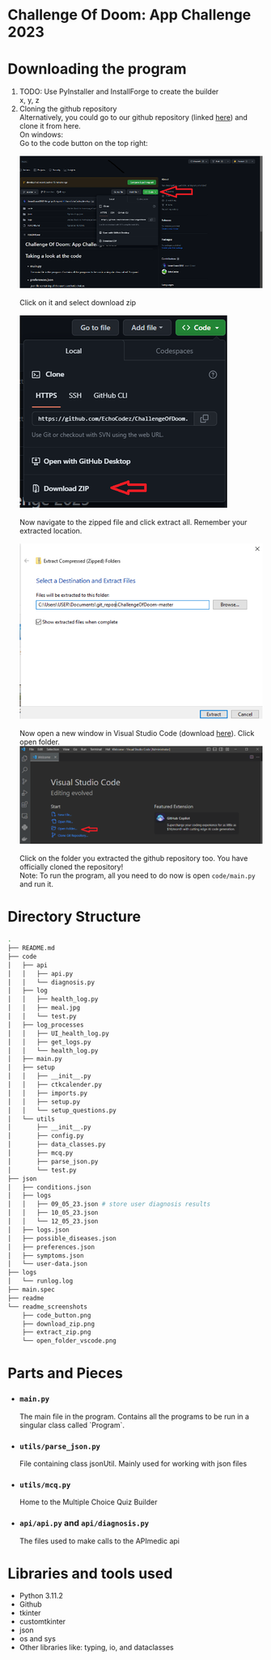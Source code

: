 # Challenge Of Doom: App Challenge 2023

# Downloading the program
<ol>
    <li>TODO: Use PyInstaller and InstallForge to create the builder</li>
    x, y, z
    <li>Cloning the github repository</li>
    Alternatively, you could go to our github repository (linked <a href=https://github.com/EchoCodez/ChallengeOfDoom>here</a>) and clone it from here.<br>
    On windows:<br>
    Go to the code button on the top right:<br><br>
    <img src="readme_screenshots/code_button.png"><br><br>
    Click on it and select download zip<br><br>
    <img src="readme_screenshots/download_zip.png"><br><br>
    Now navigate to the zipped file and click extract all. Remember your extracted location.<br><br>
    <img src="readme_screenshots/extract_zip.png"><br><br>
    Now open a new window in Visual Studio Code (download <a href="https://code.visualstudio.com/download">here</a>). Click open folder.
    <img src="readme_screenshots/open_folder_vscode.png"><br><br>
    Click on the folder you extracted the github repository too. You have officially cloned the repository!<br>
    Note: To run the program, all you need to do now is open <code>code/main.py</code> and run it.
</ol>

# Directory Structure
```bash
.
├── README.md
├── code
│   ├── api
│   │   ├── api.py
│   │   └── diagnosis.py
│   ├── log
│   │   ├── health_log.py
│   │   ├── meal.jpg
│   │   └── test.py
│   ├── log_processes
│   │   ├── UI_health_log.py
│   │   ├── get_logs.py
│   │   └── health_log.py
│   ├── main.py
│   ├── setup
│   │   ├── __init__.py
│   │   ├── ctkcalender.py
│   │   ├── imports.py
│   │   ├── setup.py
│   │   └── setup_questions.py
│   └── utils
│       ├── __init__.py
│       ├── config.py
│       ├── data_classes.py
│       ├── mcq.py
│       ├── parse_json.py
│       └── test.py
├── json
│   ├── conditions.json
│   ├── logs
│   │   ├── 09_05_23.json # store user diagnosis results
│   │   ├── 10_05_23.json
│   │   └── 12_05_23.json
│   ├── logs.json
│   ├── possible_diseases.json
│   ├── preferences.json
│   ├── symptoms.json
│   └── user-data.json
├── logs
│   └── runlog.log
├── main.spec
├── readme
└── readme_screenshots
    ├── code_button.png
    ├── download_zip.png
    ├── extract_zip.png
    └── open_folder_vscode.png
```

# Parts and Pieces
<ul>
    <li><h3><code>main.py</code></h3>
    The main file in the program. Contains all the programs to be run in a singular class called `Program`.</li>
    <li><h3><code>utils/parse_json.py</code></h3>
    File containing class jsonUtil. Mainly used for working with json files</li>
    <li><h3><code>utils/mcq.py</code></h3>
    Home to the Multiple Choice Quiz Builder</li>
    <li><h3><code>api/api.py</code> and <code>api/diagnosis.py</code></h3>
    The files used to make calls to the APImedic api</li>
</ul>

# Libraries and tools used
<ul>
    <li>Python 3.11.2</li>
    <li>Github</li>
    <li>tkinter</li>
    <li>customtkinter</li>
    <li>json</li>
    <li>os and sys</li>
    <li>Other libraries like: typing, io, and dataclasses</li>
</ul>
